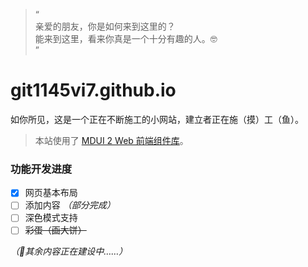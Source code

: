 > “<br>
> 亲爱的朋友，你是如何来到这里的？<br>
> 能来到这里，看来你真是一个十分有趣的人。🤓<br>
> ”

# git1145vi7.github.io

如你所见，这是一个正在不断施工的小网站，建立者正在施（摸）工（鱼）。

> 本站使用了 [MDUI 2 Web 前端组件库](https://www.mdui.org/zh-cn/)。<br>

### 功能开发进度

- [x] 网页基本布局
- [ ] 添加内容 *（部分完成）*
- [ ] 深色模式支持
- [ ] ~~彩蛋（画大饼）~~

*（🚧其余内容正在建设中……）*
